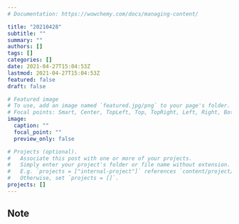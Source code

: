 ```yaml
---
# Documentation: https://wowchemy.com/docs/managing-content/

title: "20210428"
subtitle: ""
summary: ""
authors: []
tags: []
categories: []
date: 2021-04-27T15:04:53Z
lastmod: 2021-04-27T15:04:53Z
featured: false
draft: false

# Featured image
# To use, add an image named `featured.jpg/png` to your page's folder.
# Focal points: Smart, Center, TopLeft, Top, TopRight, Left, Right, BottomLeft, Bottom, BottomRight.
image:
  caption: ""
  focal_point: ""
  preview_only: false

# Projects (optional).
#   Associate this post with one or more of your projects.
#   Simply enter your project's folder or file name without extension.
#   E.g. `projects = ["internal-project"]` references `content/project/deep-learning/index.md`.
#   Otherwise, set `projects = []`.
projects: []
---
```


## Note

